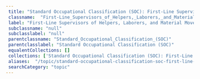 ```yaml
--- 
 title: "Standard Occupational Classification (SOC): First-Line Supervisors of Helpers, Laborers, and Material Movers, Hand" 
 classname:  "First-Line_Supervisors_of_Helpers,_Laborers,_and_Material_Movers,_Hand" 
 label: "First-Line Supervisors of Helpers, Laborers, and Material Movers, Hand" 
 subclassname: "null" 
 subclasslabel: "null" 
 parentclassname: "Standard_Occupational_Classification_(SOC)" 
 parentclasslabel: "Standard Occupational Classification (SOC)" 
 equalentCollections: [] 
 collections: ['Standard Occupational Classification (SOC): First-Line Supervisors of Helpers, Laborers, and Material Movers, Hand']
 aliases:  "/topic/standard-occupational-classification-soc-first-line-supervisors-of-helpers-laborers-and-material-movers-hand"  
 searchCategory: "topic" 
---
```

